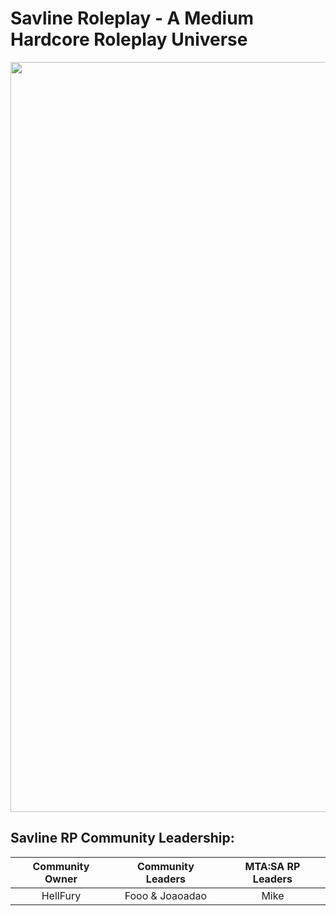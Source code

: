 # Savline Roleplay - A Medium Hardcore Roleplay Universe

<p align="center">
<img width="1200" src="https://i.imgur.com/jCFwIyz.jpg">
</p>

## Savline RP Community Leadership:

<div align="center">
<table>
<thead>
  <tr>
    <th>Community Owner</th>
    <th>Community Leaders</th>
    <!--<th>C:NSW RP Leaders</th>-->
    <!--<th>IV:MP RP Leaders</th>-->
    <th>MTA:SA RP Leaders<br</th>
    <!--<th>VC:MP RP Leaders<br</th>-->
  </tr>
</thead>
<tbody>
  <tr>
    <td align="center">HellFury</td>
    <td align="center">Fooo & Joaoadao</td>
    <!--<td align="center"></td>-->
    <td align="center">Mike</td>
    <!--<td align="center">Builder and Mike</td>-->
    <!--<td align="center"></td>-->
  </tr>
<!--  <tr>
    <td align="center">Ragnarok</td>
    <td align="center"></td>
    <td align="center"></td>
    <td align="center"></td>
    <td align="center">Gruia</td>
    <td align="center"></td>
    </tr>-->
</tbody>
</table>
  </div>
